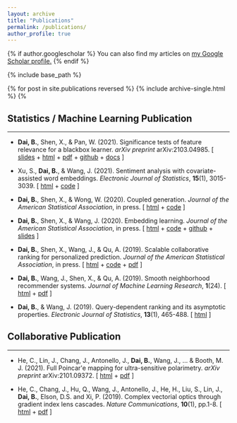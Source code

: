 ```yaml
---
layout: archive
title: "Publications"
permalink: /publications/
author_profile: true
---
```


{% if author.googlescholar %}
  You can also find my articles on <u><a href="{{author.googlescholar}}">my Google Scholar profile</a>.</u>
{% endif %}

{% include base_path %}

{% for post in site.publications reversed %}
  {% include archive-single.html %}
{% 


## Statistics / Machine Learning Publication
- - -
* **Dai, B.**, Shen, X., & Pan, W. (2021). Significance tests of feature relevance for a blackbox learner. *arXiv preprint* arXiv:2103.04985. [ [slides](./talk/dnnInf_ben_JSM2021.pdf) + [html](https://arxiv.org/abs/2103.04985) + [pdf](https://arxiv.org/pdf/2103.04985.pdf) + [github](https://github.com/statmlben/dnn-inference) + [docs](https://dnn-inference.readthedocs.io/en/latest/) ]

* Xu, S., **Dai, B.**, & Wang, J. (2021). Sentiment analysis with covariate-assisted word embeddings. *Electronic Journal of Statistics*, **15**(1), 3015-3039. [ [html](https://projecteuclid.org/journals/electronic-journal-of-statistics/volume-15/issue-1/Sentiment-analysis-with-covariate-assisted-word-embeddings/10.1214/21-EJS1854.full) + [code](https://projecteuclid.org/journals/electronic-journal-of-statistics/volume-15/issue-1/Sentiment-analysis-with-covariate-assisted-word-embeddings/10.1214/21-EJS1854.full?tab=ArticleLinkSupplemental) ]

* **Dai, B.**, Shen, X., & Wong, W. (2020). Coupled generation. *Journal of the American Statistical Association*, in press. [ [html](https://doi.org/10.1080/01621459.2020.1844719) + [code](https://amstat.tandfonline.com/doi/suppl/10.1080/01621459.2020.1844719?scroll=top#.YFt5dUNKiV4) ]

* **Dai, B.**, Shen, X., & Wang, J. (2020). Embedding learning. *Journal of the American Statistical Association*, in press. [ [html](https://doi.org/10.1080/01621459.2020.1775614) + [code](https://amstat.tandfonline.com/doi/suppl/10.1080/01621459.2020.1775614?scroll=top#.YFt50kNKiV4) + [github](https://github.com/statmlben/embedding-learning) + [slides](https://www.researchgate.net/publication/346572305_slidespdf) ]

* **Dai, B.**, Shen, X., Wang, J., & Qu, A. (2019). Scalable collaborative ranking for personalized prediction. *Journal of the American Statistical Association*, in press. [ [html](https://doi.org/10.1080/01621459.2019.1691562) + [code](https://amstat.tandfonline.com/doi/suppl/10.1080/01621459.2019.1691562?scroll=top#.YFt-q0NKiV4) + [pdf](https://www.researchgate.net/publication/337266015_Scalable_Collaborative_Ranking_for_Personalized_Prediction) ]

* **Dai, B.**, Wang, J., Shen, X., & Qu, A. (2019). Smooth neighborhood recommender systems. *Journal of Machine Learning Research*, **1**(24). [ [html](https://www.jmlr.org/papers/v20/17-629.html) + [pdf](https://www.jmlr.org/papers/volume20/17-629/17-629.pdf) ]

* **Dai, B.**, & Wang, J. (2019). Query-dependent ranking and its asymptotic properties. *Electronic Journal of Statistics*, **13**(1), 465-488. [ [html](https://projecteuclid.org/journals/electronic-journal-of-statistics/volume-13/issue-1/Query-dependent-ranking-and-its-asymptotic-properties/10.1214/19-EJS1531.full) ]

<!-- <sup>*</sup> Equal authorship statement -->

## Collaborative Publication
- - -
* He, C., Lin, J., Chang, J., Antonello, J., **Dai, B.**, Wang, J., ... & Booth, M. J. (2021). Full Poincar\'e mapping for ultra-sensitive polarimetry. *arXiv preprint* arXiv:2101.09372. [ [html](https://arxiv.org/abs/2101.09372) + [pdf](https://arxiv.org/pdf/2101.09372.pdf) ]

* He, C., Chang, J., Hu, Q., Wang, J., Antonello, J., He, H., Liu, S., Lin, J., **Dai, B.**, Elson, D.S. and Xi, P. (2019). Complex vectorial optics through gradient index lens cascades. *Nature Communications*, **10**(1), pp.1-8. [ [html](https://www.nature.com/articles/s41467-019-12286-3) + [pdf](https://www.nature.com/articles/s41467-019-12286-3.pdf) ]